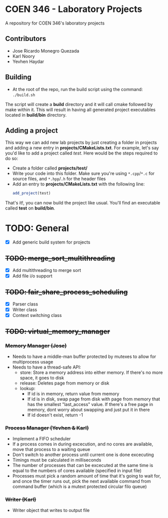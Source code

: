 # COEN 346 - Laboratory Projects
A repository for COEN 346's laboratory projects

## Contributors
- Jose Ricardo Monegro Quezada 
- Karl Noory 
- Yevhen Haydar 

## Building
- At the root of the repo, run the build script using the command: `./build.sh`

The script will create a **build** directory and it will call cmake followed by make within it. This will result in having all generated project executables located in **build/bin** directory.
    
## Adding a project
This way we can add new lab projects by just creating a folder in projects and adding a new entry in **projects/CMakeLists.txt**. 
For example, let's say you'd like to add a project called *test*. Here would be the steps required to do so:
- Create a folder called **projects/test/**
- Write your code into this folder. Make sure you're using `*.cpp`/`*.c` for source files, and `*.hpp`/`.h` for the header files
- Add an entry to **projects/CMakeLists.txt** with the following line:
    ```cmake
    add_project(test)
    ```
That's it!, you can now build the project like usual. You'll find an executable called **test** on **build/bin**.

# TODO: General
- [x] Add generic build system for projects

## ~~TODO: merge_sort_multithreading~~
- [x] Add multithreading to merge sort
- [x] Add file i/o support

## ~~TODO: fair_share_process_scheduling~~
- [x] Parser class
- [x] Writer class
- [x] Context switching class

## ~~TODO: virtual_memory_manager~~
### ~~Memory Manager (Jose)~~
- Needs to have a middle-man buffer protected by mutexes to allow for multiprocess usage
- Needs to have a thread-safe API:
    - store: Store a memory address into either memory. If there's no more space, it goes to disk
    - release: Deletes page from memory or disk
    - lookup: 
        - If id is in memory, return value from memory
        - If id is in disk, swap page from disk with page from memory that has the smallest "last_access" value. If there's a free page in memory, dont worry about swapping and just put it in there
        - If id doesn't exist, return -1

### ~~Process Manager (Yevhen & Karl)~~
- Implement a FIFO scheduler
- If a process comes in during excecution, and no cores are available, move that process to a waiting queue
- Don't switch to another process until current one is done excecuting
- Timings must be calculated in milliseconds
- The number of processes that can be excecuted at the same time is equal to the numbers of cores available (specified in input file)
- Processes must pick a random amount of time that it's going to wait for, and once the timer runs out, pick the next available command from command buffer (which is a mutext protected circular filo queue)

### ~~Writer (Karl)~~
- Writer object that writes to output file
